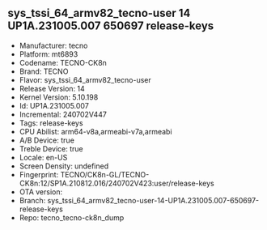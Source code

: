## sys_tssi_64_armv82_tecno-user 14 UP1A.231005.007 650697 release-keys
- Manufacturer: tecno
- Platform: mt6893
- Codename: TECNO-CK8n
- Brand: TECNO
- Flavor: sys_tssi_64_armv82_tecno-user
- Release Version: 14
- Kernel Version: 5.10.198
- Id: UP1A.231005.007
- Incremental: 240702V447
- Tags: release-keys
- CPU Abilist: arm64-v8a,armeabi-v7a,armeabi
- A/B Device: true
- Treble Device: true
- Locale: en-US
- Screen Density: undefined
- Fingerprint: TECNO/CK8n-GL/TECNO-CK8n:12/SP1A.210812.016/240702V423:user/release-keys
- OTA version: 
- Branch: sys_tssi_64_armv82_tecno-user-14-UP1A.231005.007-650697-release-keys
- Repo: tecno_tecno-ck8n_dump
